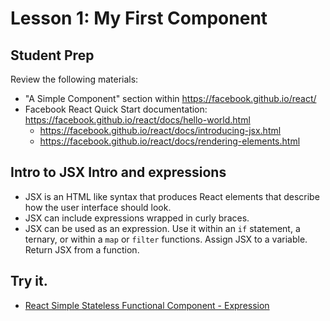 # Lesson 1: My First Component

## Student Prep

Review the following materials:

- "A Simple Component" section within https://facebook.github.io/react/
- Facebook React Quick Start documentation:  https://facebook.github.io/react/docs/hello-world.html
  - https://facebook.github.io/react/docs/introducing-jsx.html
  - https://facebook.github.io/react/docs/rendering-elements.html

## Intro to JSX Intro and expressions

- JSX is an HTML like syntax that produces React elements that describe how the user interface should look.
- JSX can include expressions wrapped in curly braces.
- JSX can be used as an expression. Use it within an `if` statement, a ternary, or within a `map` or `filter` functions. Assign JSX to a variable.  Return JSX from a function.

## Try it.

- [React Simple Stateless Functional Component - Expression](http://codepen.io/tripott/pen/oWEQzb)
